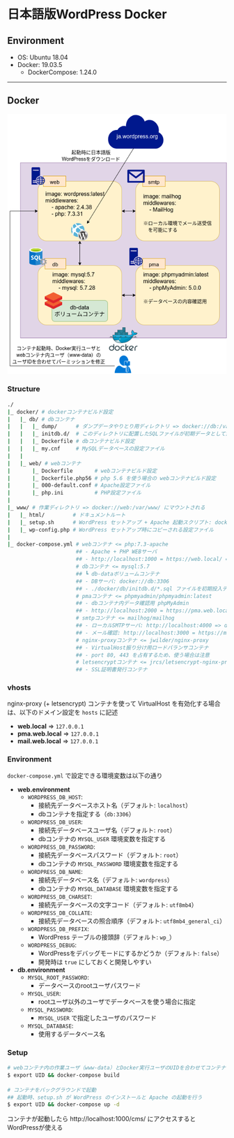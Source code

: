 # 日本語版WordPress Docker

## Environment

- OS: Ubuntu 18.04
- Docker: 19.03.5
    - DockerCompose: 1.24.0

***

## Docker

![wordpress.png](../../img/wordpress.png)

### Structure
```bash
./
|_ docker/ # dockerコンテナビルド設定
|   |_ db/ # dbコンテナ
|   |   |_ dump/      # ダンプデータやりとり用ディレクトリ => docker://db:/var/dump/
|   |   |_ initdb.d/  # このディレクトリに配置したSQLファイルが初期データとして流し込まれる
|   |   |_ Dockerfile # dbコンテナビルド設定
|   |   |_ my.cnf     # MySQLデータベースの設定ファイル
|   |
|   |_ web/ # webコンテナ
|       |_ Dockerfile       # webコンテナビルド設定
|       |_ Dockerfile.php56 # php 5.6 を使う場合の webコンテナビルド設定
|       |_ 000-default.conf # Apache設定ファイル
|       |_ php.ini          # PHP設定ファイル
|
|_ www/ # 作業ディレクトリ => docker://web:/var/www/ にマウントされる
|   |_ html/         # ドキュメントルート
|   |_ setup.sh      # WordPress セットアップ + Apache 起動スクリプト: docker-compose up 時に毎回実行される
|   |_ wp-config.php # WordPress セットアップ時にコピーされる設定ファイル
|
|_ docker-compose.yml # webコンテナ <= php:7.3-apache
                      ## - Apache + PHP WEBサーバ
                      ## - http://localhost:1000 = https://web.local/ => docker://web:80
                      # dbコンテナ <= mysql:5.7
                      ## ┗ db-dataボリュームコンテナ
                      ## - DBサーバ: docker://db:3306
                      ## - ./docker/db/initdb.d/*.sql ファイルを初期投入データとして処理可能
                      # pmaコンテナ <= phpmyadmin/phpmyadmin:latest
                      ## - dbコンテナ内データ確認用 phpMyAdmin
                      ## - http://localhost:2000 = https://pma.web.local/ => docker://pma:80
                      # smtpコンテナ <= mailhog/mailhog
                      ## - ローカルSMTPサーバ: http://localhost:4000 => docker://smtp:1025
                      ## - メール確認: http://localhost:3000 = https://mail.web.local/ => docker://smtp:8025
                      # nginx-proxyコンテナ <= jwilder/nginx-proxy
                      ## - VirtualHost振り分け用ロードバランサコンテナ
                      ## - port 80, 443 を占有するため、使う場合は注意
                      # letsencryptコンテナ <= jrcs/letsencrypt-nginx-proxy-companion
                      ## - SSL証明書発行コンテナ
```

### vhosts
nginx-proxy (+ letsencrypt) コンテナを使って VirtualHost を有効化する場合は、以下のドメイン設定を `hosts` に記述

- **web.local** => `127.0.0.1`
- **pma.web.local** => `127.0.0.1`
- **mail.web.local** => `127.0.0.1`

### Environment
`docker-compose.yml` で設定できる環境変数は以下の通り

- **web.environment**
    - `WORDPRESS_DB_HOST`:
        - 接続先データベースホスト名（デフォルト: `localhost`）
        - dbコンテナを指定する（`db:3306`）
    - `WORDPRESS_DB_USER`:
        - 接続先データベースユーザ名（デフォルト: `root`）
        - dbコンテナの `MYSQL_USER` 環境変数を指定する
    - `WORDPRESS_DB_PASSWORD`:
        - 接続先データベースパスワード（デフォルト: `root`）
        - dbコンテナの `MYSQL_PASSWORD` 環境変数を指定する
    - `WORDPRESS_DB_NAME`:
        - 接続先データベース名（デフォルト: `wordpress`）
        - dbコンテナの `MYSQL_DATABASE` 環境変数を指定する
    - `WORDPRESS_DB_CHARSET`:
        - 接続先データベースの文字コード（デフォルト: `utf8mb4`）
    - `WORDPRESS_DB_COLLATE`:
        - 接続先データベースの照合順序（デフォルト: `utf8mb4_general_ci`）
    - `WORDPRESS_DB_PREFIX`:
        - WordPress テーブルの接頭辞（デフォルト: `wp_`）
    - `WORDPRESS_DEBUG`:
        - WordPressをデバッグモードにするかどうか（デフォルト: `false`）
        - 開発時は `true` にしておくと開発しやすい
- **db.environment**
    - `MYSQL_ROOT_PASSWORD`:
        - データベースのrootユーザパスワード
    - `MYSQL_USER`:
        - rootユーザ以外のユーザでデータベースを使う場合に指定
    - `MYSQL_PASSWORD`:
        - `MYSQL_USER` で指定したユーザのパスワード
    - `MYSQL_DATABASE`:
        - 使用するデータベース名

### Setup
```bash
# webコンテナ内の作業ユーザ（www-data）とDocker実行ユーザのUIDを合わせてコンテナビルド
$ export UID && docker-compose build

# コンテナをバックグラウンドで起動
## 起動時、setup.sh が WordPress のインストールと Apache の起動を行う
$ export UID && docker-compose up -d
```

コンテナが起動したら http://localhost:1000/cms/ にアクセスするとWordPressが使える
